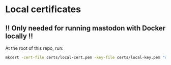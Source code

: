 # Local certificates

## !! Only needed for running mastodon with Docker locally !!

At the root of this repo, run:

```bash
mkcert -cert-file certs/local-cert.pem -key-file certs/local-key.pem "docker.localhost" "*.docker.localhost" "domain.local" "*.domain.local"
```
